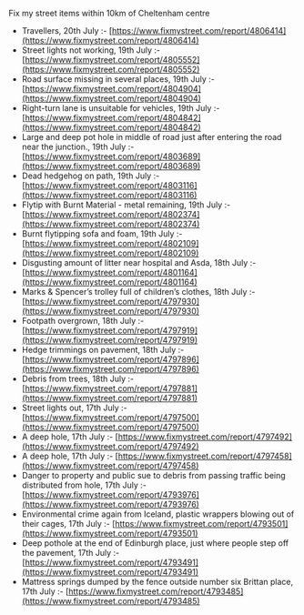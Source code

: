 Fix my street items within 10km of Cheltenham centre

<!-- fix_marker starts -->

- Travellers, 20th July :- [https://www.fixmystreet.com/report/4806414](https://www.fixmystreet.com/report/4806414)
- Street lights not working, 19th July :- [https://www.fixmystreet.com/report/4805552](https://www.fixmystreet.com/report/4805552)
- Road surface missing in several places, 19th July :- [https://www.fixmystreet.com/report/4804904](https://www.fixmystreet.com/report/4804904)
- Right-turn lane is unsuitable for vehicles, 19th July :- [https://www.fixmystreet.com/report/4804842](https://www.fixmystreet.com/report/4804842)
- Large and deep pot hole in middle of road just after entering the road near the junction., 19th July :- [https://www.fixmystreet.com/report/4803689](https://www.fixmystreet.com/report/4803689)
- Dead hedgehog on path, 19th July :- [https://www.fixmystreet.com/report/4803116](https://www.fixmystreet.com/report/4803116)
- Flytip with Burnt Material - metal remaining, 19th July :- [https://www.fixmystreet.com/report/4802374](https://www.fixmystreet.com/report/4802374)
- Burnt flytipping sofa and foam, 19th July :- [https://www.fixmystreet.com/report/4802109](https://www.fixmystreet.com/report/4802109)
- Disgusting amount of litter near hospital and Asda, 18th July :- [https://www.fixmystreet.com/report/4801164](https://www.fixmystreet.com/report/4801164)
- Marks & Spencer’s trolley full of children’s clothes, 18th July :- [https://www.fixmystreet.com/report/4797930](https://www.fixmystreet.com/report/4797930)
- Footpath overgrown, 18th July :- [https://www.fixmystreet.com/report/4797919](https://www.fixmystreet.com/report/4797919)
- Hedge trimmings on pavement, 18th July :- [https://www.fixmystreet.com/report/4797896](https://www.fixmystreet.com/report/4797896)
- Debris from trees, 18th July :- [https://www.fixmystreet.com/report/4797881](https://www.fixmystreet.com/report/4797881)
- Street lights out, 17th July :- [https://www.fixmystreet.com/report/4797500](https://www.fixmystreet.com/report/4797500)
- A deep hole, 17th July :- [https://www.fixmystreet.com/report/4797492](https://www.fixmystreet.com/report/4797492)
- A deep hole, 17th July :- [https://www.fixmystreet.com/report/4797458](https://www.fixmystreet.com/report/4797458)
- Danger to property and public sue to debris from passing traffic being distributed from hole, 17th July :- [https://www.fixmystreet.com/report/4793976](https://www.fixmystreet.com/report/4793976)
- Environmental crime again from Iceland, plastic wrappers blowing out of their cages, 17th July :- [https://www.fixmystreet.com/report/4793501](https://www.fixmystreet.com/report/4793501)
- Deep pothole at the end of Edinburgh place, just where people step off the pavement, 17th July :- [https://www.fixmystreet.com/report/4793491](https://www.fixmystreet.com/report/4793491)
- Mattress springs dumped by the fence outside number six Brittan place, 17th July :- [https://www.fixmystreet.com/report/4793485](https://www.fixmystreet.com/report/4793485)

<!-- fix_marker ends -->
